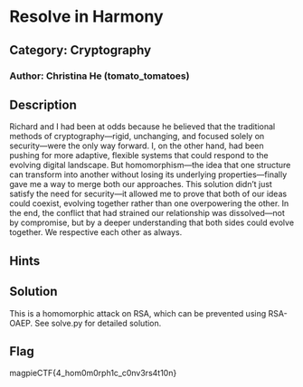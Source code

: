 # Resolve in Harmony
## Category: Cryptography
### Author: Christina He (tomato_tomatoes)

## Description
Richard and I had been at odds because he believed that the traditional methods of cryptography—rigid, unchanging, and focused solely on security—were the only way forward. I, on the other hand, had been pushing for more adaptive, flexible systems that could respond to the evolving digital landscape. But homomorphism—the idea that one structure can transform into another without losing its underlying properties—finally gave me a way to merge both our approaches. This solution didn’t just satisfy the need for security—it allowed me to prove that both of our ideas could coexist, evolving together rather than one overpowering the other. In the end, the conflict that had strained our relationship was dissolved—not by compromise, but by a deeper understanding that both sides could evolve together. We respective each other as always.

## Hints

## Solution
This is a homomorphic attack on RSA, which can be prevented using RSA-OAEP.
See solve.py for detailed solution.

## Flag
magpieCTF{4_hom0m0rph1c_c0nv3rs4t10n}
